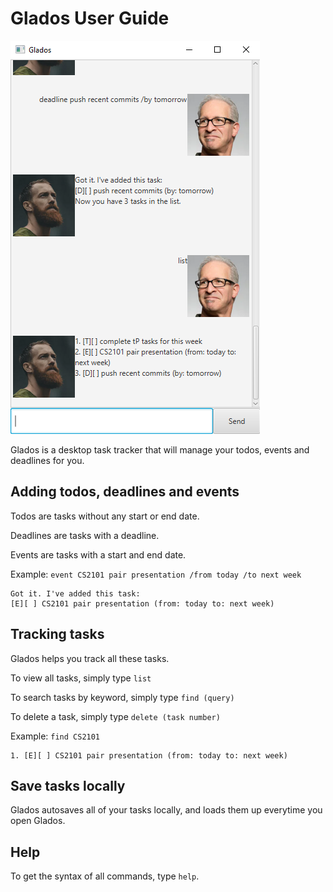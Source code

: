 # Glados User Guide

![](./Ui.png)

Glados is a desktop task tracker that will manage your todos, events and deadlines for you. 

## Adding todos, deadlines and events

Todos are tasks without any start or end date. 

Deadlines are tasks with a deadline.

Events are tasks with a start and end date. 

Example: `event CS2101 pair presentation /from today /to next week`

```
Got it. I've added this task:
[E][ ] CS2101 pair presentation (from: today to: next week)
```

## Tracking tasks

Glados helps you track all these tasks. 

To view all tasks, simply type `list`

To search tasks by keyword, simply type `find (query)`

To delete a task, simply type `delete (task number)`

Example: `find CS2101`

```
1. [E][ ] CS2101 pair presentation (from: today to: next week)
```

## Save tasks locally

Glados autosaves all of your tasks locally, and loads them up everytime you open Glados. 

## Help

To get the syntax of all commands, type `help`. 